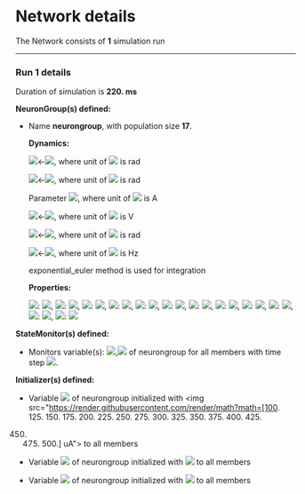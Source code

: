 # Network details
The Network consists of **1**                            simulation run
_______________________________________________________________________________
### Run 1 details
Duration of simulation is **220. ms**

**NeuronGroup(s) defined:**
- Name **neurongroup**, with                population size **17**.

	**Dynamics:**

	<img src="https://render.githubusercontent.com/render/math?math=\frac{d}{d t} n">&#8592;<img src="https://render.githubusercontent.com/render/math?math=\lambda_{n}.\left(- n + n_{inf}\right)">, where unit of <img src="https://render.githubusercontent.com/render/math?math=n"> is rad

	<img src="https://render.githubusercontent.com/render/math?math=n_{inf}">&#8592;<img src="https://render.githubusercontent.com/render/math?math=0.5.\tanh{\left(\frac{V - V_{3}}{V_{4}} \right)} + 0.5">, where unit of <img src="https://render.githubusercontent.com/render/math?math=n_{inf}"> is rad

	Parameter <img src="https://render.githubusercontent.com/render/math?math=I">, where unit of <img src="https://render.githubusercontent.com/render/math?math=I"> is A

	<img src="https://render.githubusercontent.com/render/math?math=\frac{d}{d t} V">&#8592;<img src="https://render.githubusercontent.com/render/math?math=\frac{I - g_{Ca}.m_{inf}.\left(V - V_{Ca}\right) - g_{K}.n.\left(V - V_{K}\right) - g_{L}.\left(V - V_{L}\right)}{C}">, where unit of <img src="https://render.githubusercontent.com/render/math?math=V"> is V

	<img src="https://render.githubusercontent.com/render/math?math=m_{inf}">&#8592;<img src="https://render.githubusercontent.com/render/math?math=0.5.\tanh{\left(\frac{V - V_{1}}{V_{2}} \right)} + 0.5">, where unit of <img src="https://render.githubusercontent.com/render/math?math=m_{inf}"> is rad

	<img src="https://render.githubusercontent.com/render/math?math=\lambda_{n}">&#8592;<img src="https://render.githubusercontent.com/render/math?math=\lambda^{max}_{n}.\cosh{\left(\frac{V - V_{3}}{2.V_{4}} \right)}">, where unit of <img src="https://render.githubusercontent.com/render/math?math=\lambda_{n}"> is Hz

	exponential_euler method is used for integration

	**Properties:**

	<img src="https://render.githubusercontent.com/render/math?math=g_{Ca}">: <img src="https://render.githubusercontent.com/render/math?math=4. mS">, <img src="https://render.githubusercontent.com/render/math?math=V_{1}">: <img src="https://render.githubusercontent.com/render/math?math=10. mV">, <img src="https://render.githubusercontent.com/render/math?math=V_{3}">: <img src="https://render.githubusercontent.com/render/math?math=-1. mV">, <img src="https://render.githubusercontent.com/render/math?math=V_{Ca}">: <img src="https://render.githubusercontent.com/render/math?math=100. mV">, <img src="https://render.githubusercontent.com/render/math?math=\lambda^{max}_{n}">: <img src="https://render.githubusercontent.com/render/math?math=66.66666667 Hz">, <img src="https://render.githubusercontent.com/render/math?math=g_{L}">: <img src="https://render.githubusercontent.com/render/math?math=2. mS">, <img src="https://render.githubusercontent.com/render/math?math=V_{2}">: <img src="https://render.githubusercontent.com/render/math?math=15. mV">, <img src="https://render.githubusercontent.com/render/math?math=V_{K}">: <img src="https://render.githubusercontent.com/render/math?math=-70. mV">, <img src="https://render.githubusercontent.com/render/math?math=V_{L}">: <img src="https://render.githubusercontent.com/render/math?math=-50. mV">, <img src="https://render.githubusercontent.com/render/math?math=C">: <img src="https://render.githubusercontent.com/render/math?math=20. uF">, <img src="https://render.githubusercontent.com/render/math?math=g_{K}">: <img src="https://render.githubusercontent.com/render/math?math=8. mS">, <img src="https://render.githubusercontent.com/render/math?math=V_{4}">: <img src="https://render.githubusercontent.com/render/math?math=14.5 mV">


**StateMonitor(s) defined:**
- 	Monitors variable(s): <img src="https://render.githubusercontent.com/render/math?math=V">,<img src="https://render.githubusercontent.com/render/math?math=n"> of neurongroup for all members with time step <img src="https://render.githubusercontent.com/render/math?math=10. us">.


**Initializer(s) defined:**
- Variable <img src="https://render.githubusercontent.com/render/math?math=I"> of neurongroup initialized with <img src="https://render.githubusercontent.com/render/math?math=[100. 125. 150. 175. 200. 225. 250. 275. 300. 325. 350. 375. 400. 425.
 450. 475. 500.] uA"> to all members 

- Variable <img src="https://render.githubusercontent.com/render/math?math=V"> of neurongroup initialized with <img src="https://render.githubusercontent.com/render/math?math=-50. mV"> to all members 

- Variable <img src="https://render.githubusercontent.com/render/math?math=n"> of neurongroup initialized with <img src="https://render.githubusercontent.com/render/math?math=n_{inf}"> to all members 

